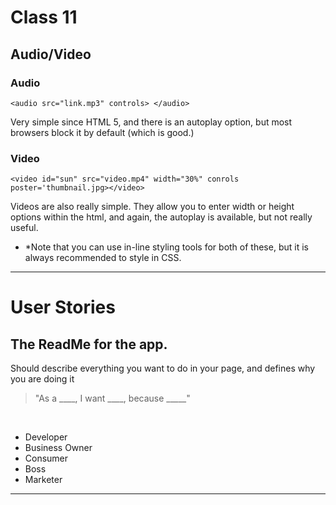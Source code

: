 # Class 11
## Audio/Video
### Audio

    <audio src="link.mp3" controls> </audio>
Very simple since HTML 5, and there is an autoplay option, but most browsers block it by default (which is good.)
<br>
### Video

    <video id="sun" src="video.mp4" width="30%" conrols poster='thumbnail.jpg></video>
Videos are also really simple. They allow you to enter width or height options within the html, and again, the autoplay is available, but not really useful.

* *Note that you can use in-line styling tools for both of these, but it is always recommended to style in CSS.
___

# User Stories
## The ReadMe for the app.

Should describe everything you want to do in your page, and defines why you are doing it

>"As a ____, I want ____, because _____"

<br>

* Developer
* Business Owner
* Consumer
* Boss
* Marketer
___

